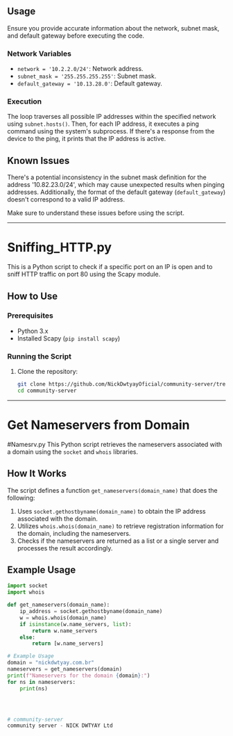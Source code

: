 ## Usage

Ensure you provide accurate information about the network, subnet mask, and default gateway before executing the code.

### Network Variables

- `network = '10.2.2.0/24'`: Network address.
- `subnet_mask = '255.255.255.255'`: Subnet mask.
- `default_gateway = '10.13.28.0'`: Default gateway.

### Execution

The loop traverses all possible IP addresses within the specified network using `subnet.hosts()`. Then, for each IP address, it executes a ping command using the system's subprocess. If there's a response from the device to the ping, it prints that the IP address is active.

## Known Issues

There's a potential inconsistency in the subnet mask definition for the address '10.82.23.0/24', which may cause unexpected results when pinging addresses. Additionally, the format of the default gateway (`default_gateway`) doesn't correspond to a valid IP address.

Make sure to understand these issues before using the script.

---

# Sniffing_HTTP.py

This is a Python script to check if a specific port on an IP is open and to sniff HTTP traffic on port 80 using the Scapy module.

## How to Use

### Prerequisites

- Python 3.x
- Installed Scapy (`pip install scapy`)

### Running the Script

1. Clone the repository:
   ```bash
   git clone https://github.com/NickDwtyayOficial/community-server/tree/main
   cd community-server

----

# Get Nameservers from Domain
#Namesrv.py
This Python script retrieves the nameservers associated with a domain using the `socket` and `whois` libraries.

## How It Works

The script defines a function `get_nameservers(domain_name)` that does the following:

1. Uses `socket.gethostbyname(domain_name)` to obtain the IP address associated with the domain.
2. Utilizes `whois.whois(domain_name)` to retrieve registration information for the domain, including the nameservers.
3. Checks if the nameservers are returned as a list or a single server and processes the result accordingly.

## Example Usage

```python
import socket
import whois

def get_nameservers(domain_name):
    ip_address = socket.gethostbyname(domain_name)
    w = whois.whois(domain_name)
    if isinstance(w.name_servers, list):
        return w.name_servers
    else:
        return [w.name_servers]

# Example Usage
domain = "nickdwtyay.com.br"
nameservers = get_nameservers(domain)
print(f"Nameservers for the domain {domain}:")
for ns in nameservers:
    print(ns)




# community-server
community server - NICK DWTYAY Ltd
